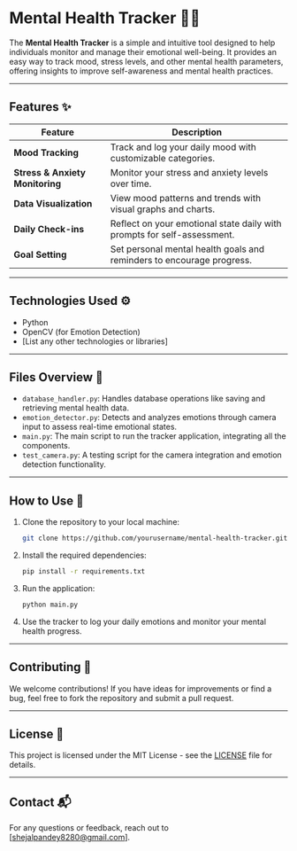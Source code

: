 # Mental Health Tracker 🧠💪

The **Mental Health Tracker** is a simple and intuitive tool designed to help individuals monitor and manage their emotional well-being. It provides an easy way to track mood, stress levels, and other mental health parameters, offering insights to improve self-awareness and mental health practices.

---

## Features ✨

| Feature                        | Description                                                                 |
|---------------------------------|-----------------------------------------------------------------------------|
| **Mood Tracking**               | Track and log your daily mood with customizable categories.                 |
| **Stress & Anxiety Monitoring** | Monitor your stress and anxiety levels over time.                           |
| **Data Visualization**         | View mood patterns and trends with visual graphs and charts.               |
| **Daily Check-ins**             | Reflect on your emotional state daily with prompts for self-assessment.    |
| **Goal Setting**                | Set personal mental health goals and reminders to encourage progress.      |

---

## Technologies Used ⚙️

- Python
- OpenCV (for Emotion Detection)
- [List any other technologies or libraries]

---

## Files Overview 📁

- `database_handler.py`: Handles database operations like saving and retrieving mental health data.
- `emotion_detector.py`: Detects and analyzes emotions through camera input to assess real-time emotional states.
- `main.py`: The main script to run the tracker application, integrating all the components.
- `test_camera.py`: A testing script for the camera integration and emotion detection functionality.

---

## How to Use 🚀

1. Clone the repository to your local machine:
   ```bash
   git clone https://github.com/yourusername/mental-health-tracker.git
   ```

2. Install the required dependencies:
   ```bash
   pip install -r requirements.txt
   ```

3. Run the application:
   ```bash
   python main.py
   ```

4. Use the tracker to log your daily emotions and monitor your mental health progress.

---

## Contributing 🤝

We welcome contributions! If you have ideas for improvements or find a bug, feel free to fork the repository and submit a pull request.

---

## License 📝

This project is licensed under the MIT License - see the [LICENSE](LICENSE) file for details.

---

## Contact 📬

For any questions or feedback, reach out to [shejalpandey8280@gmail.com].

